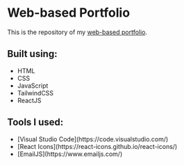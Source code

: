 # Web-based Portfolio

This is the repository of my <a href="https://jmgadot.herokuapp.com/">web-based portfolio</a>.

## Built using:

<ul>
    <li>HTML</li>
    <li>CSS</li>
    <li>JavaScript</li>
    <li>TailwindCSS</li>
    <li>ReactJS</li>
</ul>

## Tools I used:

<ul>
    <li> [Visual Studio Code](https://code.visualstudio.com/) </li>
    <li> [React Icons](https://react-icons.github.io/react-icons/) </li>
    <li> [EmailJS](https://www.emailjs.com/) </li>
</ul>